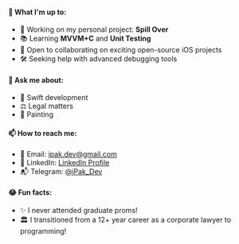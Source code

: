 #### 🚀 What I'm up to:
- 💼 Working on my personal project: **Spill Over**
- 📚 Learning **MVVM+C** and **Unit Testing**
- 👥 Open to collaborating on exciting open-source iOS projects
- 🛠 Seeking help with advanced debugging tools

#### 💬 Ask me about:
- 📱 Swift development
- ⚖️ Legal matters
- 🎨 Painting

#### 📫 How to reach me:
- 📧 Email: [ipak.dev@gmail.com](mailto:ipak.dev@gmail.com)
- 💼 LinkedIn: [LinkedIn Profile](https://www.linkedin.com/in/igor-pak/)
- 📬 Telegram: [@iPak_Dev](https://t.me/iPak_Dev)

#### 😂 Fun facts:
- ✨ I never attended graduate proms!
- 🏛️ I transitioned from a 12+ year career as a corporate lawyer to programming!
